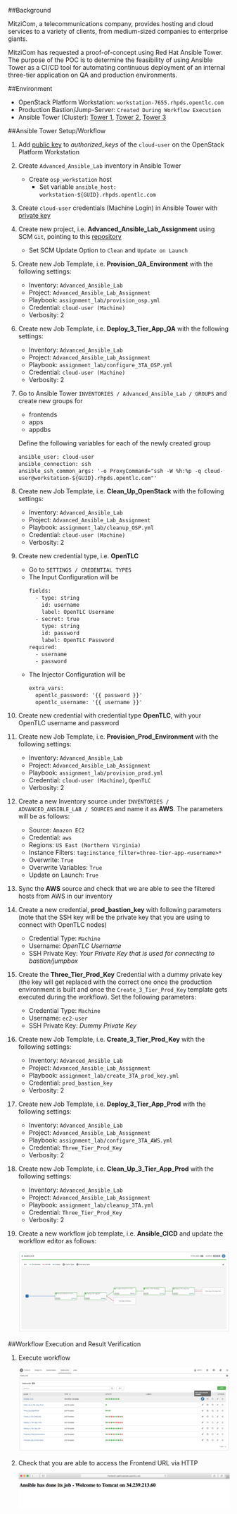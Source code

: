 ##Background

MitziCom, a telecommunications company, provides hosting and cloud services to a variety of clients, from medium-sized companies to enterprise giants.

MitziCom has requested a proof-of-concept using Red Hat Ansible Tower. The purpose of the POC is to determine the feasibility of using Ansible Tower as a CI/CD tool for automating continuous deployment of an internal three-tier application on QA and production environments.


##Environment

- OpenStack Platform Workstation: `workstation-7655.rhpds.opentlc.com`
- Production Bastion/Jump-Server: `Created During Workflow Execution`
- Ansible Tower (Cluster): [Tower 1](https://tower1.ffe9.example.opentlc.com), [Tower 2](https://tower2.ffe9.example.opentlc.com), [Tower 3](https://tower3.ffe9.example.opentlc.com)


##Ansible Tower Setup/Workflow

1. Add [public key](http://www.opentlc.com/download/ansible_bootcamp/openstack_keys/openstack.pub) to *authorized_keys* of the `cloud-user` on the OpenStack Platform Workstation

2. Create `Advanced_Ansible_Lab` inventory in Ansible Tower
    - Create `osp_workstation` host
      - Set variable `ansible_host: workstation-${GUID}.rhpds.opentlc.com`

3. Create `cloud-user` credentials (Machine Login) in Ansible Tower with [private key](http://www.opentlc.com/download/ansible_bootcamp/openstack_keys/openstack.pem) 

4. Create new project, i.e. **Advanced_Ansible_Lab_Assignment** using SCM `Git`, pointing to this [repository](https://github.com/eanylin/ansible-lab)
    - Set SCM Update Option to `Clean` and `Update on Launch`

5. Create new Job Template, i.e. **Provision_QA_Environment** with the following settings:
    - Inventory: `Advanced_Ansible_Lab`
    - Project: `Advanced_Ansible_Lab_Assignment`
    - Playbook: `assignment_lab/provision_osp.yml`
    - Credential: `cloud-user (Machine)`
    - Verbosity: 2

6. Create new Job Template, i.e. **Deploy_3_Tier_App_QA** with the following settings:
    - Inventory: `Advanced_Ansible_Lab`
    - Project: `Advanced_Ansible_Lab_Assignment`
    - Playbook: `assignment_lab/configure_3TA_OSP.yml`
    - Credential: `cloud-user (Machine)`
    - Verbosity: 2

7. Go to Ansible Tower `INVENTORIES / Advanced_Ansible_Lab / GROUPS` and create new groups for
    - frontends
    - apps
    - appdbs

   Define the following variables for each of the newly created group
   ```
   ansible_user: cloud-user
   ansible_connection: ssh
   ansible_ssh_common_args: '-o ProxyCommand="ssh -W %h:%p -q cloud-user@workstation-${GUID}.rhpds.opentlc.com"'
   ```  

8. Create new Job Template, i.e. **Clean_Up_OpenStack** with the following settings:
    - Inventory: `Advanced_Ansible_Lab`
    - Project: `Advanced_Ansible_Lab_Assignment`
    - Playbook: `assignment_lab/cleanup_OSP.yml`
    - Credential: `cloud-user (Machine)`
    - Verbosity: 2

9. Create new credential type, i.e. **OpenTLC**
    - Go to `SETTINGS / CREDENTIAL TYPES`
    - The Input Configuration will be
      ```
      fields:
        - type: string
          id: username
          label: OpenTLC Username
        - secret: true
          type: string
          id: password
          label: OpenTLC Password
      required:
        - username
        - password
      ```
    - The Injector Configuration will be
      ```
      extra_vars:
        opentlc_password: '{{ password }}'
        opentlc_username: '{{ username }}'
      ```

10. Create new credential with credential type **OpenTLC**, with your OpenTLC username and password

11. Create new Job Template, i.e. **Provision_Prod_Environment** with the following settings:
    - Inventory: `Advanced_Ansible_Lab`
    - Project: `Advanced_Ansible_Lab_Assignment`
    - Playbook: `assignment_lab/provision_prod.yml`
    - Credential: `cloud-user (Machine)`, `OpenTLC`
    - Verbosity: 2

12. Create a new Inventory source under `INVENTORIES / ADVANCED_ANSIBLE_LAB / SOURCES` and name it as **AWS**. The parameters will be as follows:
    - Source: `Amazon EC2`
    - Credential: `aws`
    - Regions: `US East (Northern Virginia)`
    - Instance Filters: `tag:instance_filter=three-tier-app-<username>*`
    - Overwrite: `True`
    - Overwrite Variables: `True`
    - Update on Launch: `True`

13. Sync the **AWS** source and check that we are able to see the filtered hosts from AWS in our inventory

14. Create a new credential, **prod_bastion_key** with following parameters (note that the SSH key will be the private key that you are using to connect with OpenTLC nodes)
    - Credential Type: `Machine`
    - Username: *OpenTLC Username*
    - SSH Private Key: *Your Private Key that is used for connecting to bastion/jumpbox*

15. Create the **Three_Tier_Prod_Key** Credential with a dummy private key (the key will get replaced with the correct one once the production environment is built and once the `Create_3_Tier_Prod_Key` template gets executed during the workflow). Set the following parameters:
    - Credential Type: `Machine`
    - Username: `ec2-user`
    - SSH Private Key: *Dummy Private Key*

16. Create new Job Template, i.e. **Create_3_Tier_Prod_Key** with the following settings:
    - Inventory: `Advanced_Ansible_Lab`
    - Project: `Advanced_Ansible_Lab_Assignment`
    - Playbook: `assignment_lab/create_3TA_prod_key.yml`
    - Credential: `prod_bastion_key`
    - Verbosity: 2

17. Create new Job Template, i.e. **Deploy_3_Tier_App_Prod** with the following settings:
    - Inventory: `Advanced_Ansible_Lab`
    - Project: `Advanced_Ansible_Lab_Assignment`
    - Playbook: `assignment_lab/configure_3TA_AWS.yml`
    - Credential: `Three_Tier_Prod_Key`
    - Verbosity: 2

18. Create new Job Template, i.e. **Clean_Up_3_Tier_App_Prod** with the following settings:
    - Inventory: `Advanced_Ansible_Lab`
    - Project: `Advanced_Ansible_Lab_Assignment`
    - Playbook: `assignment_lab/cleanup_3TA.yml`
    - Credential: `Three_Tier_Prod_Key`
    - Verbosity: 2

19. Create a new workflow job template, i.e. **Ansible_CICD** and update the workflow editor as follows:

    ![workflow](images/workflow.png)


##Workflow Execution and Result Verification

1. Execute workflow

   ![workflow](images/templates.png)

2. Check that you are able to access the Frontend URL via HTTP

    ![workflow](images/frontend.png)
